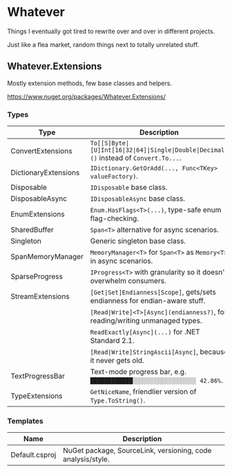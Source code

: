 # Whatever

Things I eventually got tired to rewrite over and over in different projects.

Just like a flea market, random things next to totally unrelated stuff.

## Whatever.Extensions

Mostly extension methods, few base classes and helpers.

https://www.nuget.org/packages/Whatever.Extensions/

### Types

| Type | Description |
| - | - |
| ConvertExtensions | `To[[S]Byte\|[U]Int[16\|32\|64]\|Single\|Double\|Decimal]()` instead of `Convert.To...`. |
| DictionaryExtensions | `IDictionary.GetOrAdd(..., Func<TKey> valueFactory)`. |
| Disposable | `IDisposable` base class. |
| DisposableAsync | `IDisposableAsync` base class. |
| EnumExtensions | `Enum.HasFlags<T>(...)`, type-safe enum flag-checking.|
| SharedBuffer | `Span<T>` alternative for async scenarios. |
| Singleton | Generic singleton base class. |
| SpanMemoryManager | `MemoryManager<T>` for `Span<T>` as `Memory<T>` in async scenarios. |
| SparseProgress | `IProgress<T>` with granularity so it doesn't overwhelm consumers. |
| StreamExtensions |`[Get\|Set]Endianness[Scope]`, gets/sets endianness for endian-aware stuff. |
| |`[Read\|Write]<T>[Async](endianness?)`, for reading/writing unmanaged types. |
| |`ReadExactly[Async](...)` for .NET Standard 2.1. |
| |`[Read\|Write]StringAscii[Async]`, because it never gets old. |
| TextProgressBar | Text-mode progress bar, e.g. `████████████░░░░░░░░░░░░░░░░░░ 42.86%`.|
| TypeExtensions | `GetNiceName`, friendlier version of `Type.ToString()`.|

### Templates

| Name | Description |
| - | - |
| Default.csproj | NuGet package, SourceLink, versioning, code analysis/style.  |

